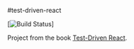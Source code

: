 #test-driven-react

[![Build Status](
  https://travis-ci.org/yutingcxiang/test-driven-react.svg?branch=master
)]

Project from the book [Test-Driven React](​https://pragprog.com/book/tbreact/test-driven-react​).